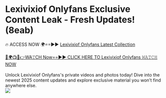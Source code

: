 # Lexivixiof Onlyfans Exclusive Content Leak - Fresh Updates! (8eab)

🔥 ACCESS NOW 🌍==►► <a href="https://tinyurl.com/kvy9nzfs" rel="nofollow">Lexivixiof Onlyfans Latest Collection</a>
<br><br>
[🔴🌍📺📱👉WA𝚃CH Now==►► CLICK HERE TO Lexivixiof Onlyfans 𝚆𝙰𝚃𝙲𝙷 NOW](https://tinyurl.com/kvy9nzfs)
<br><br>
Unlock Lexivixiof Onlyfans's private videos and photos today! Dive into the newest 2025 content updates and explore exclusive material you won’t find anywhere else.
<br>
<a href="https://tinyurl.com/kvy9nzfs" rel="nofollow" data-target="animated-image.originalLink"><img src="https://camo.githubusercontent.com/8a4f000d20f83aca3bf7ec5f350d767afa0574a8a352519fd8cfa583a6f93a33/68747470733a2f2f692e696d6775722e636f6d2f644a486b345a712e676966" data-canonical-src="https://i.imgur.com/dJHk4Zq.gif" style="max-width: 100%; display: inline-block;" data-target="animated-image.originalImage"></a>
<br>
